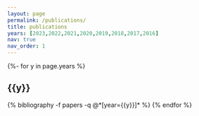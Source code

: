 ```yaml
---
layout: page
permalink: /publications/
title: publications
years: [2023,2022,2021,2020,2019,2018,2017,2016]
nav: true
nav_order: 1
---
```

<!-- _pages/publications.md -->
<div class="publications">

{%- for y in page.years %}
  <h2 class="year">{{y}}</h2>
  {% bibliography -f papers -q @*[year={{y}}]* %}
{% endfor %}

</div>
